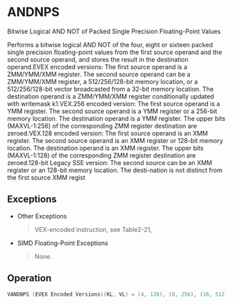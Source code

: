# ANDNPS

Bitwise Logical AND NOT of Packed Single Precision Floating-Point Values

Performs a bitwise logical AND NOT of the four, eight or sixteen packed single precision floating-point values from the first source operand and the second source operand, and stores the result in the destination operand.EVEX encoded versions: The first source operand is a ZMM/YMM/XMM register.
The second source operand can be a ZMM/YMM/XMM register, a 512/256/128-bit memory location, or a 512/256/128-bit vector broadcasted from a 32-bit memory location.
The destination operand is a ZMM/YMM/XMM register conditionally updated with writemask k1.VEX.256 encoded version: The first source operand is a YMM register.
The second source operand is a YMM register or a 256-bit memory location.
The destination operand is a YMM register.
The upper bits (MAXVL-1:256) of the corresponding ZMM register destination are zeroed.VEX.128 encoded version: The first source operand is an XMM register.
The second source operand is an XMM register or 128-bit memory location.
The destination operand is an XMM register.
The upper bits (MAXVL-1:128) of the corresponding ZMM register destination are zeroed.128-bit Legacy SSE version: The second source can be an XMM register or an 128-bit memory location.
The desti-nation is not distinct from the first source XMM regist

## Exceptions

- Other Exceptions
  > VEX-encoded instruction, see Table2-21,
- SIMD Floating-Point Exceptions
  > None.

## Operation

```C
VANDNPS (EVEX Encoded Versions)(KL, VL) = (4, 128), (8, 256), (16, 512)FOR j := 0 TO KL-1i := j * 32IF k1[j] OR *no writemask*IF (EVEX.b == 1) AND (SRC2 *is memory*)THENDEST[i+31:i] := (NOT(SRC1[i+31:i])) BITWISE AND SRC2[31:0]ELSE DEST[i+31:i] := (NOT(SRC1[i+31:i])) BITWISE AND SRC2[i+31:i]FI;ELSE IF *merging-masking*; merging-maskingTHEN *DEST[i+31:i] remains unchanged*ELSE ; zeroing-maskingDEST[i+31:i] = 0FI;FI;ENDFORDEST[MAXVL-1:VL] := 0VANDNPS (VEX.256 Encoded Version)DEST[31:0] := (NOT(SRC1[31:0])) BITWISE AND SRC2[31:0]DEST[63:32] := (NOT(SRC1[63:32])) BITWISE AND SRC2[63:32]DEST[95:64] := (NOT(SRC1[95:64])) BITWISE AND SRC2[95:64]DEST[127:96] := (NOT(SRC1[127:96])) BITWISE AND SRC2[127:96]DEST[159:128] := (NOT(SRC1[159:128])) BITWISE AND SRC2[159:128]DEST[191:160] := (NOT(SRC1[191:160])) BITWISE AND SRC2[191:160]DEST[223:192] := (NOT(SRC1[223:192])) BITWISE AND SRC2[223:192]DEST[255:224] := (NOT(SRC1[255:224])) BITWISE AND SRC2[255:224].DEST[MAXVL-1:256] := 0VANDNPS (VEX.128 Encoded Version)DEST[31:0] := (NOT(SRC1[31:0])) BITWISE AND SRC2[31:0]DEST[63:32] := (NOT(SRC1[63:32])) BITWISE AND SRC2[63:32]DEST[95:64] := (NOT(SRC1[95:64])) BITWISE AND SRC2[95:64]DEST[127:96] := (NOT(SRC1[127:96])) BITWISE AND SRC2[127:96]DEST[MAXVL-1:128] := 0ANDNPS (128-bit Legacy SSE Version)DEST[31:0] := (NOT(DEST[31:0])) BITWISE AND SRC[31:0]DEST[63:32] := (NOT(DEST[63:32])) BITWISE AND SRC[63:32]DEST[95:64] := (NOT(DEST[95:64])) BITWISE AND SRC[95:64]DEST[127:96] := (NOT(DEST[127:96])) BITWISE AND SRC[127:96]Intel C/C++ Compiler Intrinsic EquivalentVANDNPS __m512 _mm512_andnot_ps (__m512 a, __m512 b);VANDNPS __m512 _mm512_mask_andnot_ps (__m512 s, __mmask16 k, __m512 a, __m512 b);VANDNPS __m512 _mm512_maskz_andnot_ps (__mmask16 k, __m512 a, __m512 b);VANDNPS __m256 _mm256_mask_andnot_ps (__m256 s, __mmask8 k, __m256 a, __m256 b);VANDNPS __m256 _mm256_maskz_andnot_ps (__mmask8 k, __m256 a, __m256 b);VANDNPS __m128 _mm_mask_andnot_ps (__m128 s, __mmask8 k, __m128 a, __m128 b);VANDNPS __m128 _mm_maskz_andnot_ps (__mmask8 k, __m128 a, __m128 b);VANDNPS __m256 _mm256_andnot_ps (__m256 a, __m256 b);ANDNPS __m128 _mm_andnot_ps (__m128 a, __m128 b);
```
